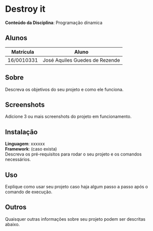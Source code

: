 

# Destroy it

**Conteúdo da Disciplina**: Programação dinamica<br>

## Alunos
|Matrícula | Aluno |
| -- | -- |
| 16/0010331  |  José Aquiles Guedes de Rezende|


## Sobre 
Descreva os objetivos do seu projeto e como ele funciona. 

## Screenshots
Adicione 3 ou mais screenshots do projeto em funcionamento.

## Instalação 
**Linguagem**: xxxxxx<br>
**Framework**: (caso exista)<br>
Descreva os pré-requisitos para rodar o seu projeto e os comandos necessários.

## Uso 
Explique como usar seu projeto caso haja algum passo a passo após o comando de execução.

## Outros 
Quaisquer outras informações sobre seu projeto podem ser descritas abaixo.




